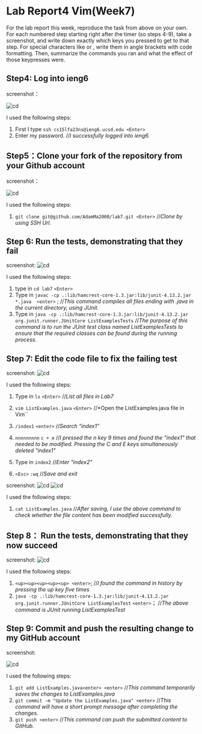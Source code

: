 # Lab Report4 Vim(Week7)

For the lab report this week, reproduce the task from above on your own. For each numbered step starting right after the timer (so steps 4-9), take a screenshot, and write down exactly which keys you pressed to get to that step. For special characters like <enter> or <tab>, write them in angle brackets with code formatting. Then, summarize the commands you ran and what the effect of those keypresses were.

## Step4: Log into ieng6

screenshot：

![cd](LabReport4(1).png)

I used the following steps: 
1. First I type ``ssh cs15lfa23ns@ieng6.ucsd.edu <Enter>``
2. Enter my password. //*I successfully logged into ieng6.*

## Step5：Clone your fork of the repository from your Github account 

screenshot：

![cd](LabReport4(2).png)

I used the following steps: 
1. ``git clone git@github.com/AdamMa2000/lab7.git <Enter>`` //*Clone by using SSH Url.*

## Step 6: Run the tests, demonstrating that they fail

screenshot:
![cd](LabReport4(3).jpg)

I used the following steps: 
1. type in ``cd lab7`` ``<Enter>``
2. Type in ``javac -cp .:lib/hamcrest-core-1.3.jar:lib/junit-4.13.2.jar *.java  <enter>`` ; //*This command compiles all files ending with .java in the current directory, using JUnit.*
3. Type in ``java -cp .:lib/hamcrest-core-1.3.jar:lib/junit-4.13.2.jar org.junit.runner.JUnitCore ListExamplesTests`` //*The purpose of this command is to run the JUnit test class named ListExamplesTests to ensure that the required classes can be found during the running process.*

## Step 7: Edit the code file to fix the failing test

screenshot:
![cd](LabReport4(4).jpg)

I used the following steps: 
1. Type in ``ls`` ``<Enter>`` //*List all files in Lab7*
2. ``vim ListExamples.java`` ``<Enter>`` //*Open the ListExamples.java file in Vim``
3. ``/index1`` ``<enter>`` //*Search “index1”*



4.  ``nnnnnnnnn`` ``c + e`` //*I pressed the n key 9 times and found the "index1" that needed to be modified. Pressing the C and E keys simultaneously deleted "index1"*
5. Type in ``index2`` //*Enter "index2"*
6. ``<Esc>``  ``:wq`` //*Save and exit*

screenshot:
![cd](LabReport4(5).jpg)
![cd](LabReport4(6).jpg)

I used the following steps: 
1. ``cat ListExamples.java`` //*After saving, I use the above command to check whether the file content has been modified successfully.*

## Step 8： Run the tests, demonstrating that they now succeed

screenshot:
![cd](LabReport4(7).jpg)

I used the following steps: 
1. ``<up><up><up><up><up> <enter>``; //*I found the command in history by pressing the up key five times*
2. ``java -cp .:lib/hamcrest-core-1.3.jar:lib/junit-4.13.2.jar org.junit.runner.JUnitCore ListExamplesTest`` ``<enter>``； //*The above command is JUnit running ListExamplesTest*

## Step 9: Commit and push the resulting change to my GitHub account

screenshot:

![cd](LabReport4(8).png)

I used the following steps: 
1. ``git add ListExamples.java<enter> <enter>`` //*This command temporarily saves the changes to ListExamples.java*
2. ``git commit -m "Update the ListExamples.java" <enter>`` //*This command will have a short prompt message after completing the changes.*
3. ``git push <enter>`` //*This command can push the submitted content to GitHub.*

